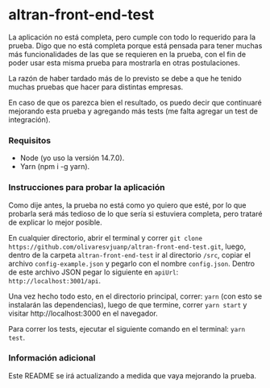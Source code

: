 # altran-front-end-test

La aplicación no está completa, pero cumple con todo lo requerido para la prueba.
Digo que no está completa porque está pensada para tener muchas más funcionalidades de las que se requieren en la prueba, con el fin de poder usar esta misma prueba para mostrarla en otras postulaciones.

La razón de haber tardado más de lo previsto se debe a que he tenido muchas pruebas que hacer para distintas empresas.

En caso de que os parezca bien el resultado, os puedo decir que continuaré mejorando esta prueba y agregando más tests (me falta agregar un test de integración).

### Requisitos

- Node (yo uso la versión 14.7.0).
- Yarn (npm i -g yarn).

### Instrucciones para probar la aplicación

Como dije antes, la prueba no está como yo quiero que esté, por lo que probarla será más tedioso de lo que sería si estuviera completa, pero trataré de explicar lo mejor posible.

En cualquier directorio, abrir el terminal y correr `git clone https://github.com/olivaresvjuanp/altran-front-end-test.git`, luego, dentro de la carpeta `altran-front-end-test` ir al directorio `/src`, copiar el archivo `config-example.json` y pegarlo con el nombre `config.json`. Dentro de este archivo JSON pegar lo siguiente en `apiUrl`: `http://localhost:3001/api`.

Una vez hecho todo esto, en el directorio principal, correr: `yarn` (con esto se instalarán las dependencias), luego de que termine, correr `yarn start` y visitar http://localhost:3000 en el navegador.

Para correr los tests, ejecutar el siguiente comando en el terminal: `yarn test`.

### Información adicional

Este README se irá actualizando a medida que vaya mejorando la prueba.
